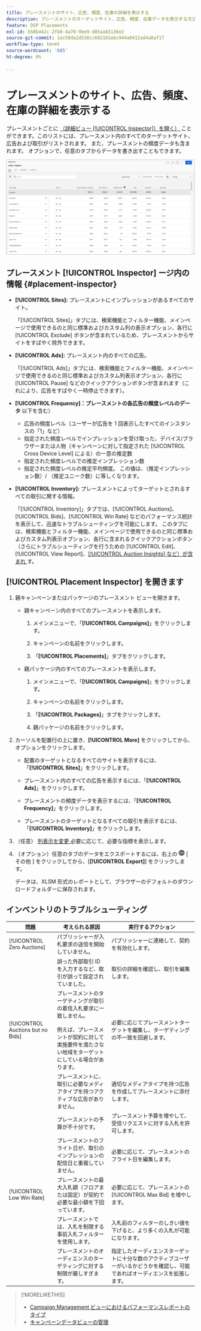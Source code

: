 ```yaml
---
title: プレースメントのサイト、広告、頻度、在庫の詳細を表示する
description: プレースメントのターゲットサイト、広告、頻度、在庫データを表示する方法について説明します。
feature: DSP Placements
exl-id: b58b442c-2fb8-4a78-9be9-d85aa83136e2
source-git-commit: 1ac58da2d538cc682161ebc944a0412ad4a8af17
workflow-type: tm+mt
source-wordcount: '685'
ht-degree: 0%

---
```


# プレースメントのサイト、広告、頻度、在庫の詳細を表示する

プレースメントごとに [ （詳細ビュー [!UICONTROL Inspector]）を開く） ](placement-details-view.md) ことができます。このリストには、プレースメント内のすべてのターゲットサイト、広告および取引がリストされます。 また、プレースメントの頻度データも含まれます。 オプションで、任意のタブからデータを書き出すこともできます。

![ 配置検査員 ](/help/dsp/assets/placement-inspector.png)

## プレースメント [!UICONTROL Inspector] ージ内の情報 {#placement-inspector}

* **[!UICONTROL Sites]:** プレースメントにインプレッションがあるすべてのサイト。

  「[!UICONTROL Sites]」タブには、検索機能とフィルター機能、メインページで使用できるのと同じ標準およびカスタム列の表示オプション、各行に [!UICONTROL Exclude] ボタンが含まれているため、プレースメントからサイトをすばやく除外できます。

* **[!UICONTROL Ads]:** プレースメント内のすべての広告。

  「[!UICONTROL Ads]」タブには、検索機能とフィルター機能、メインページで使用できるのと同じ標準およびカスタム列表示オプション、各行に [!UICONTROL Pause] などのクイックアクションボタンが含まれます（これにより、広告をすばやく一時停止できます）。

* **[!UICONTROL Frequency]：プレースメントの各広告の頻度レベルのデータ** 以下を含む）
   * 広告の頻度レベル（ユーザーが広告を 1 回表示したすべてのインスタンスの「1」など）
   * 指定された頻度レベルでインプレッションを受け取った、デバイス/ブラウザーまたは人物（キャンペーンに対して指定された [!UICONTROL Cross Device Level] による）の一意の推定数
   * 指定された頻度レベルでの推定インプレッション数
   * 指定された頻度レベルの推定平均頻度。 この値は、（推定インプレッション数）/ （推定ユニーク数）に等しくなります。

* **[!UICONTROL Inventory]:** プレースメントによってターゲットとされるすべての取引に関する情報。

  「[!UICONTROL Inventory]」タブでは、[!UICONTROL Auctions]、[!UICONTROL Bids]、[!UICONTROL Win Rate] などのパフォーマンス統計を表示して、迅速なトラブルシューティングを可能にします。 このタブには、検索機能とフィルター機能、メインページで使用できるのと同じ標準およびカスタム列表示オプション、各行に含まれるクイックアクションボタン（さらにトラブルシューティングを行うための [!UICONTROL Edit]、[!UICONTROL View Report]、[[!UICONTROL Auction Insights] など）が含まれ ](/help/dsp/inventory/private-deal-auction-insights.md) す。

## [!UICONTROL Placement Inspector] を開きます

1. 親キャンペーンまたはパッケージのプレースメント ビューを開きます。

   * 親キャンペーン内のすべてのプレースメントを表示します。

      1. メインメニューで、「**[!UICONTROL Campaigns]**」をクリックします。

      1. キャンペーンの名前をクリックします。

      1. 「**[!UICONTROL Placements]**」タブをクリックします。

   * 親パッケージ内のすべてのプレースメントを表示します。

      1. メインメニューで、「**[!UICONTROL Campaigns]**」をクリックします。

      1. キャンペーンの名前をクリックします。

      1. 「**[!UICONTROL Packages]**」タブをクリックします。

      1. 親パッケージの名前をクリックします。

1. カーソルを配置行の上に置き、**[!UICONTROL More]** をクリックしてから、オプションをクリックします。

   * 配置のターゲットとなるすべてのサイトを表示するには、「**[!UICONTROL Sites]**」をクリックします。

   * プレースメント内のすべての広告を表示するには、「**[!UICONTROL Ads]**」をクリックします。

   * プレースメントの頻度データを表示するには、「**[!UICONTROL Frequency]**」をクリックします。

   * プレースメントのターゲットとなるすべての取引を表示するには、「**[!UICONTROL Inventory]**」をクリックします。

1. （任意） [ 列表示を変更 ](campaign-data-views-manage.md#column-view-change) 必要に応じて、必要な指標を表示します。

1. （オプション）任意のタブのデータをエクスポートするには、右上の ![ その他 ](/help/search-social-commerce/assets/more.png " をクリックし ") [ その他 ] をクリックしてから、[**[!UICONTROL Export]**] をクリックします。

   データは、XLSM 形式のレポートとして、ブラウザーのデフォルトのダウンロードフォルダーに保存されます。

## インベントリのトラブルシューティング

| 問題 | 考えられる原因 | 実行するアクション |
| -----------| ---------- | ---------- |
| [!UICONTROL Zero Auctions] | パブリッシャーが入札要求の送信を開始していません。 | パブリッシャーに連絡して、契約を有効化します。 |
| | 誤った外部取引 ID を入力するなど、取引が誤って設定されていました。 | 取引の詳細を確認し、取引を編集します。 |
| [!UICONTROL Auctions but no Bids] | プレースメントのターゲティングが取引の着信入札要求に一致しません。 <br><br> 例えば、プレースメントが契約に対して実施要件を満たさない地域をターゲットにしている場合があります。 | 必要に応じてプレースメントターゲットを編集し、ターゲティングの不一致を回避します。 |
| | プレースメントに、取引に必要なメディアタイプを持つアクティブな広告がありません。 | 適切なメディアタイプを持つ広告を作成してプレースメントに添付します。 |
| | プレースメントの予算が不十分です。 | プレースメント予算を増やして、受信リクエストに対する入札を許可します。 |
| | プレースメントのフライト日が、取引のインプレッションの配信日と重複していません。 | 必要に応じて、プレースメントのフライト日を編集します。 |
| [!UICONTROL Low Win Rate] | プレースメントの最大入札額（フロアまたは固定）が契約で必要な最小額を下回っています。 | 必要に応じて、プレースメントの [!UICONTROL Max Bid] を増やします。 |
| | プレースメントでは、入札を制限する事前入札フィルターを使用します。 | 入札前のフィルターのしきい値を下げると、より多くの入札が可能になります。 |
| | プレースメントのオーディエンスのターゲティングに対する制限が厳しすぎます。 | 指定したオーディエンスターゲットに十分な数のアクティブユーザーがいるかどうかを確認し、可能であればオーディエンスを拡張します。 |

>[!MORELIKETHIS]
>
>* [Campaign Management ビューにおけるパフォーマンスレポートのタイプ ](campaign-reports-about.md)
>* [ キャンペーンデータビューの管理 ](campaign-data-views-manage.md)
